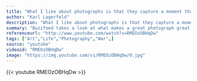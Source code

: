 ```yaml
---
title: "What I like about photographs is that they capture a moment that’s gone forever, impossible to reproduce."
author: "Karl Lagerfeld"
description: "What I like about photographs is that they capture a moment that’s gone forever, impossible to reproduce. - Karl Lagerfeld quotes from GetInspired365.com"
summary: "Buzzfeed takes a look at what makes a great photograph great. These iconic images create such a strong sense of humanity, that you cannot view them without getting goosebumps. These are some of the most powerful recorded moments in human history."
referenceurl: "http://www.youtube.com/watch?v=RMEOzOBHqDw"
tags: ["Art","Life","Photography","War",]
source: "youtube"
videoid: "RMEOzOBHqDw"
image: "https://img.youtube.com/vi/RMEOzOBHqDw/0.jpg"
---
```


{{< youtube RMEOzOBHqDw >}}
